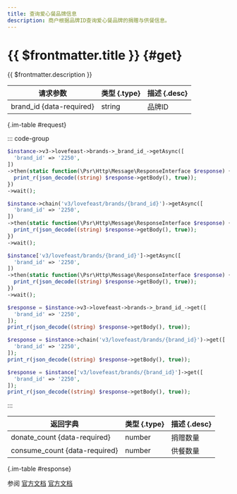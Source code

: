 ```yaml
---
title: 查询爱心餐品牌信息
description: 商户根据品牌ID查询爱心餐品牌的捐赠与供餐信息。
---
```


# {{ $frontmatter.title }} {#get}

{{ $frontmatter.description }}

| 请求参数 | 类型 {.type} | 描述 {.desc}
| --- | --- | ---
| brand_id {data-required} | string | 品牌ID

{.im-table #request}

::: code-group

```php [异步纯链式]
$instance->v3->lovefeast->brands->_brand_id_->getAsync([
  'brand_id' => '2250',
])
->then(static function(\Psr\Http\Message\ResponseInterface $response) {
  print_r(json_decode((string) $response->getBody(), true));
})
->wait();
```

```php [异步声明式]
$instance->chain('v3/lovefeast/brands/{brand_id}')->getAsync([
  'brand_id' => '2250',
])
->then(static function(\Psr\Http\Message\ResponseInterface $response) {
  print_r(json_decode((string) $response->getBody(), true));
})
->wait();
```

```php [异步属性式]
$instance['v3/lovefeast/brands/{brand_id}']->getAsync([
  'brand_id' => '2250',
])
->then(static function(\Psr\Http\Message\ResponseInterface $response) {
  print_r(json_decode((string) $response->getBody(), true));
})
->wait();
```

```php [同步纯链式]
$response = $instance->v3->lovefeast->brands->_brand_id_->get([
  'brand_id' => '2250',
]);
print_r(json_decode((string) $response->getBody(), true));
```

```php [同步声明式]
$response = $instance->chain('v3/lovefeast/brands/{brand_id}')->get([
  'brand_id' => '2250',
]);
print_r(json_decode((string) $response->getBody(), true));
```

```php [同步属性式]
$response = $instance['v3/lovefeast/brands/{brand_id}']->get([
  'brand_id' => '2250',
]);
print_r(json_decode((string) $response->getBody(), true));
```

:::

| 返回字典 | 类型 {.type} | 描述 {.desc}
| --- | --- | ---
| donate_count {data-required} | number | 捐赠数量
| consume_count {data-required} | number | 供餐数量

{.im-table #response}

参阅 [官方文档](https://pay.weixin.qq.com/doc/v3/merchant/4012472863) [官方文档](https://pay.weixin.qq.com/doc/v3/partner/4012466619)
